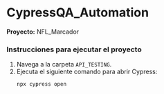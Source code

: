 # CypressQA_Automation

**Proyecto:** NFL_Marcador

### Instrucciones para ejecutar el proyecto

1. Navega a la carpeta `API_TESTING`.
2. Ejecuta el siguiente comando para abrir Cypress:
   ```bash
   npx cypress open
